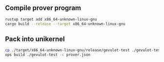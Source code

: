 ## Compile prover program

```sh
rustup target add x86_64-unknown-linux-gnu
cargo build --release --target x86_64-unknown-linux-gnu
```

## Pack into unikernel

```sh
cp ./target/x86_64-unknown-linux-gnu/release/gevulot-test ./gevulot-test
ops build ./gevulot-test -c prover.json
```
